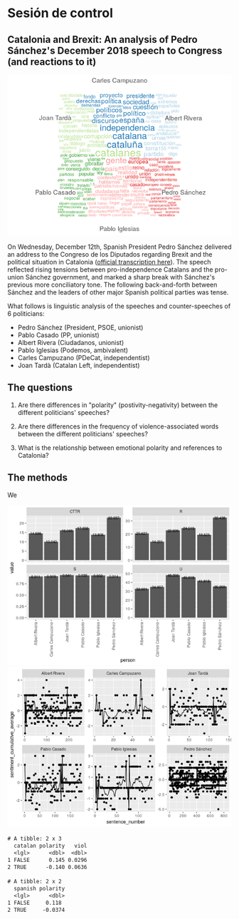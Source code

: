 Sesión de control
================

Catalonia and Brexit: An analysis of Pedro Sánchez's December 2018 speech to Congress (and reactions to it)
-----------------------------------------------------------------------------------------------------------

![](figures/unnamed-chunk-4-1.png)

On Wednesday, December 12th, Spanish President Pedro Sánchez delivered an address to the Congreso de los Diputados regarding Brexit and the political situation in Catalonia ([official transcription here](http://www.congreso.es/public_oficiales/L12/CONG/DS/PL/DSCD-12-PL-170.PDF)). The speech reflected rising tensions between pro-independence Catalans and the pro-union Sánchez government, and marked a sharp break with Sánchez's previous more conciliatory tone. The following back-and-forth between Sánchez and the leaders of other major Spanish political parties was tense.

What follows is linguistic analysis of the speeches and counter-speeches of 6 politicians:

-   Pedro Sánchez (President, PSOE, unionist)
-   Pablo Casado (PP, unionist)
-   Albert Rivera (Ciudadanos, unionist)
-   Pablo Iglesias (Podemos, ambivalent)
-   Carles Campuzano (PDeCat, independentist)
-   Joan Tardà (Catalan Left, independentist)

The questions
-------------

1.  Are there differences in "polarity" (postivity-negativity) between the different politicians' speeches?

2.  Are there differences in the frequency of violence-associated words between the different politicians' speeches?

3.  What is the relationship between emotional polarity and references to Catalonia?

The methods
-----------

We

![](figures/unnamed-chunk-5-1.png)![](figures/unnamed-chunk-5-2.png)

    # A tibble: 2 x 3
      catalan polarity   viol
      <lgl>      <dbl>  <dbl>
    1 FALSE      0.145 0.0296
    2 TRUE      -0.140 0.0636

    # A tibble: 2 x 2
      spanish polarity
      <lgl>      <dbl>
    1 FALSE     0.118 
    2 TRUE     -0.0374
